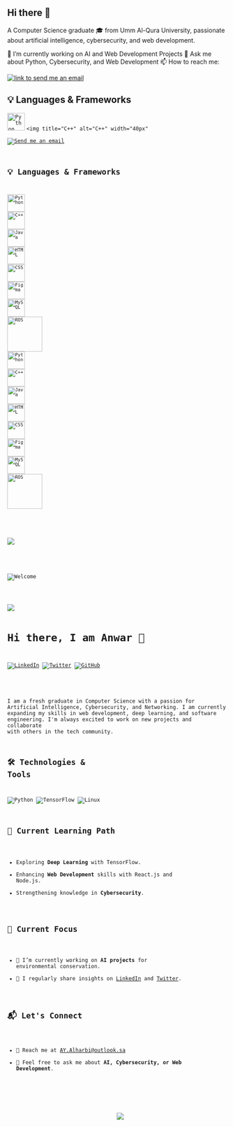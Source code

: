 ## Hi there 👋


A Computer Science graduate 🎓 from Umm Al-Qura University, passionate about artificial intelligence, cybersecurity, and web development.

🔭 I’m currently working on AI and Web Development Projects
💬 Ask me about Python, Cybersecurity, and Web Development
📫 How to reach me:

<a href="mailto:AY.Alharbi@outlook.sa"> <img alt="link to send me an email" src="https://img.shields.io/static/v1?label&message=AY.Alharbi@outlook.sa&color=white&style=flat&logo=gmail" />
</a> <h2>:bulb: Languages & Frameworks</h2> <code><img title="Python" alt="Python" width="40px" src="https://external-content.duckduckgo.com/iu/?u=https%3A%2F%2Fs3.amazonaws.com%2Fmedia-p.slid.es%2Fuploads%2F1005350%2Fimages%2F6496607%2Fpython-logo.png&f=1&nofb=1" /></code> <code><img title="C++" alt="C++" width="40px" 
                                                                                                                                                                                                                                                                                           <!-- Contact Section -->
<a href="mailto:AY.Alharbi@outlook.sa">
  <img alt="Send me an email" src="https://img.shields.io/static/v1?label&message=AY.Alharbi@outlook.sa&color=white&style=flat&logo=gmail" />
</a>

## :bulb: Languages & Frameworks

<code><img title="Python" alt="Python" width="40px" src="https://external-content.duckduckgo.com/iu/?u=https%3A%2F%2Fs3.amazonaws.com%2Fmedia-p.slid.es%2Fuploads%2F1005350%2Fimages%2F6496607%2Fpython-logo.png&f=1&nofb=1" /></code>
<code><img title="C++" alt="C++" width="40px" src="https://upload.wikimedia.org/wikipedia/commons/1/18/ISO_C%2B%2B_Logo.svg" /></code>
<code><img title="Java" alt="Java" width="40px" src="https://external-content.duckduckgo.com/iu/?u=https%3A%2F%2Flogoeps.com%2Fwp-content%2Fuploads%2F2011%2F06%2Fjava-logo-vector.png&f=1&nofb=1" /></code>
<code><img title="HTML" alt="HTML" width="40px" src="https://external-content.duckduckgo.com/iu/?u=https%3A%2F%2Fcdn-icons-png.flaticon.com%2F512%2F732%2F732212.png&f=1&nofb=1" /></code>
<code><img title="CSS" alt="CSS" width="40px" src="https://external-content.duckduckgo.com/iu/?u=https%3A%2F%2Fcdn-icons-png.flaticon.com%2F512%2F732%2F732190.png&f=1&nofb=1" /></code>
<code><img title="Figma" alt="Figma" width="40px" src="https://external-content.duckduckgo.com/iu/?u=https%3A%2F%2Fupload.wikimedia.org%2Fwikipedia%2Fcommons%2F3%2F33%2FFigma-logo.svg&f=1&nofb=1" /></code>
<code><img title="MySQL" alt="MySQL" width="40px" src="https://sqlbackupandftp.com/blog/wp-content/uploads/2015/01/mysql-logo_2800x2800_pixels1.png" /></code>
<code><img title="ROS" alt="ROS" width="80px" src="https://upload.wikimedia.org/wikipedia/commons/b/bb/Robot_Operating_System_-_Logo.svg" /></code>
<code><img title="Python" alt="Python" width="40px" src="https://external-content.duckduckgo.com/iu/?u=https%3A%2F%2Fs3.amazonaws.com%2Fmedia-p.slid.es%2Fuploads%2F1005350%2Fimages%2F6496607%2Fpython-logo.png&f=1&nofb=1" /></code> 
<code><img title="C++" alt="C++" width="40px" src="https://upload.wikimedia.org/wikipedia/commons/1/18/ISO_C%2B%2B_Logo.svg" /></code> 
<code><img title="Java" alt="Java" width="40px" src="https://external-content.duckduckgo.com/iu/?u=https%3A%2F%2Flogoeps.com%2Fwp-content%2Fuploads%2F2011%2F06%2Fjava-logo-vector.png&f=1&nofb=1" /></code> 
<code><img title="HTML" alt="HTML" width="40px" src="https://external-content.duckduckgo.com/iu/?u=https%3A%2F%2Fcdn-icons-png.flaticon.com%2F512%2F732%2F732212.png&f=1&nofb=1" /></code> 
<code><img title="CSS" alt="CSS" width="40px" src="https://external-content.duckduckgo.com/iu/?u=https%3A%2F%2Fcdn-icons-png.flaticon.com%2F512%2F732%2F732190.png&f=1&nofb=1" /></code> 
<code><img title="Figma" alt="Figma" width="40px" src="https://external-content.duckduckgo.com/iu/?u=https%3A%2F%2Fupload.wikimedia.org%2Fwikipedia%2Fcommons%2F3%2F33%2FFigma-logo.svg&f=1&nofb=1" /></code> 
<code><img title="MySQL" alt="MySQL" width="40px" src="https://sqlbackupandftp.com/blog/wp-content/uploads/2015/01/mysql-logo_2800x2800_pixels1.png" /></code> 
<code><img title="ROS" alt="ROS" width="80px" src="https://upload.wikimedia.org/wikipedia/commons/b/bb/Robot_Operating_System_-_Logo.svg" /></code>



<!-- GitHub Profile View Counter -->
![](https://komarev.com/ghpvc/?username=AnwarAlharbi&color=brightgreen&style=for-the-badge)

<!-- Welcome Banner -->
![Welcome](https://raw.githubusercontent.com/AnwarAlharbi/AnwarAlharbi/main/header.gif)

<!-- Typing Animation -->
<img src="https://readme-typing-svg.herokuapp.com?color=F72585&vCenter=true&multiline=true&width=600&height=70&lines=Aspiring+AI+Expert+%7C+Cybersecurity+Enthusiast;Always+Learning+%7C+Forever+Curious+%7C+Driven+By+Innovation" align="center" />

# Hi there, I am Anwar 👋

[![LinkedIn](https://img.shields.io/badge/LinkedIn-0077B5?style=for-the-badge&logo=linkedin&logoColor=white)](https://www.linkedin.com/in/aa-anwar-alharbi/)
[![Twitter](https://img.shields.io/badge/Twitter-1DA1F2?style=for-the-badge&logo=twitter&logoColor=white)](https://X.com/AYAlharbi)
[![GitHub](https://img.shields.io/badge/GitHub-100000?style=for-the-badge&logo=github&logoColor=white)](https://github.com/AY-Alharbi)

<!-- Professional Summary -->
I am a fresh graduate in Computer Science with a passion for Artificial Intelligence, Cybersecurity, and Networking. I am currently expanding my skills in web development, deep learning, and software engineering. I'm always excited to work on new projects and collaborate with others in the tech community.

## 🛠️ Technologies & Tools

![Python](https://img.shields.io/badge/python-3670A0?style=for-the-badge&logo=python&logoColor=ffdd54)
![TensorFlow](https://img.shields.io/badge/TensorFlow-FF6F00?style=for-the-badge&logo=tensorflow&logoColor=white)
![Linux](https://img.shields.io/badge/Linux-FCC624?style=for-the-badge&logo=linux&logoColor=black)

## 🌱 Current Learning Path

- Exploring **Deep Learning** with TensorFlow.
- Enhancing **Web Development** skills with React.js and Node.js.
- Strengthening knowledge in **Cybersecurity**.

## 🎯 Current Focus

- 🔭 I’m currently working on **AI projects** for environmental conservation.
- 📝 I regularly share insights on [LinkedIn](https://www.linkedin.com/in/aa-anwar-alharbi/) and [Twitter](https://X.com/AYAlharbi).

## 📬 Let's Connect

- 📧 Reach me at [AY.Alharbi@outlook.sa](mailto:AY.Alharbi@outlook.sa)
- 💬 Feel free to ask me about **AI, Cybersecurity, or Web Development**.

<!-- Footer Wave -->
<p align="center">
  <img src="https://capsule-render.vercel.app/api?type=waving&color= gradient & height=110&section=footer"/>
</p>


